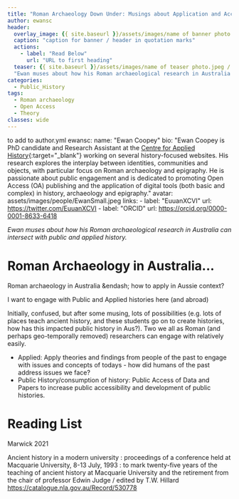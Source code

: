 ```yaml
---
title: "Roman Archaeology Down Under: Musings about Application and Accessibility"
author: ewansc
header:
  overlay_image: {{ site.baseurl }}/assets/images/name of banner photo.jpeg/.png
  caption: "caption for banner / header in quotation marks"
  actions:
    - label: "Read Below"
      url: "URL to first heading"
  teaser: {{ site.baseurl }}/assets/images/name of teaser photo.jpeg / .png
  "Ewan muses about how his Roman archaeological research in Australia can intersect with public and applied history."
categories:
  - Public_History
tags:
  - Roman archaeology
  - Open Access
  - Theory
classes: wide
---
```


to add to author.yml
ewansc:
  name: "Ewan Coopey"
  bio: "Ewan Coopey is PhD candidate and Research Assistant at the [Centre for Applied History](https://www.mq.edu.au/research/research-centres-groups-and-facilities/resilient-societies/centres/centre-for-applied-history){:target="_blank"} working on several history-focused websites. His research explores the interplay between identities, communities and objects, with particular focus on Roman archaeology and epigraphy. He is passionate about public engagement and is dedicated to promoting Open Access (OA) publishing and the application of digital tools (both basic and complex) in history, archaeology and epigraphy."
  avatar: assets/images/people/EwanSmall.jpeg
  links:
    - label: "EuuanXCVI"
      url: https://twitter.com/EuuanXCVI
    - label: "ORCID"
      url: https://orcid.org/0000-0001-8633-6418

_Ewan muses about how his Roman archaeological research in Australia can intersect with public and applied history._

# Roman Archaeology in Australia...
Roman archaeology in Australia &endash; how to apply in Aussie context?

I want to engage with Public and Applied histories here (and abroad)

Initially, confused, but after some musing, lots of possibilities (e.g. lots of places teach ancient history, and these students go on to create histories, how has this impacted public history in Aus?). Two we all as Roman (and perhaps geo-temporally removed) researchers can engage with relatively easily.
- Applied: Apply theories and findings from people of the past to engage with issues and concepts of todays - how did humans of the past address issues we face?
- Public History/consumption of history: Public Access of Data and Papers to increase public accessibility and development of public histories.

# Reading List
Marwick 2021

Ancient history in a modern university : proceedings of a conference held at Macquarie University, 8-13 July, 1993 : to mark twenty-five years of the teaching of ancient history at Macquarie University and the retirement from the chair of professor Edwin Judge / edited by T.W. Hillard https://catalogue.nla.gov.au/Record/530778
